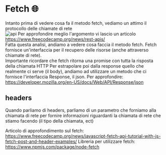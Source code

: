 # Fetch 🌐
Intanto prima di vedere cosa fa il metodo fetch, vediamo un attimo il protocollo delle chiamate di rete <br>
![api](tutoring-start-with-js\api.png)
Per approfondire meglio l'argomento vi lascio un articolo https://www.freecodecamp.org/news/rest-apis/ <br>
Fatta questa analisi, andiamo a vedere cosa faccia il metodo fetch. Fetch fornisce un'interfaccia per il recupero delle risorse (anche attraverso chiamate di rete). <br>
Importante ricordare che fetch ritorna una promise con tutta la risposta della chiamata HTTP
Per estrapolare poi dalla response quello che realmente ci serve (il body), andiamo ad utilizzare un metodo che ci fornisce l'interfaccia Response, il json.
Per approfondire: https://developer.mozilla.org/en-US/docs/Web/API/Response/json
## headers
Quando parliamo di headers, parliamo di un parametro che forniamo alla chiamata di rete per fornire informazioni riguardanti la chiamata di rete che stiamo facendo (il tipo della chiamata, ect)

Articolo di approfondimento sul fetch: https://www.freecodecamp.org/news/javascript-fetch-api-tutorial-with-js-fetch-post-and-header-examples/
Libreria per utilizzare fetch: https://www.npmjs.com/package/node-fetch